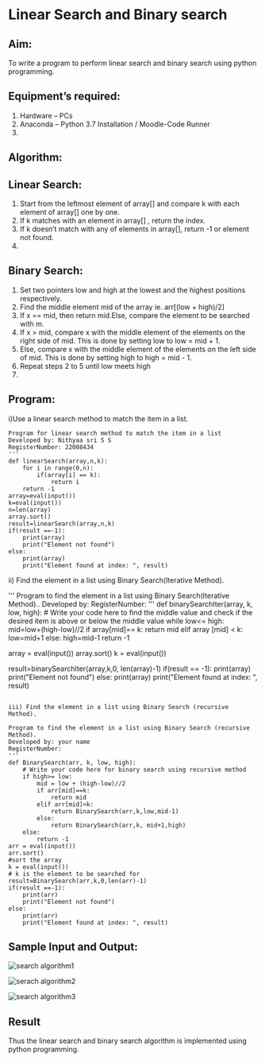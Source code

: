 # Linear Search and Binary search
## Aim:
To write a program to perform linear search and binary search using python programming.

## Equipment’s required:
1.	Hardware – PCs
2.	Anaconda – Python 3.7 Installation / Moodle-Code Runner
3.	
## Algorithm:

## Linear Search:

1.	Start from the leftmost element of array[] and compare k with each element of array[] one by one.
2.	If k matches with an element in array[] , return the index.
3.	If k doesn’t match with any of elements in array[], return -1 or element not found.
4.	
## Binary Search:
1.	Set two pointers low and high at the lowest and the highest positions respectively.
2.	Find the middle element mid of the array ie. arr[(low + high)/2]
3.	If x == mid, then return mid.Else, compare the element to be searched with m.
4.	If x > mid, compare x with the middle element of the elements on the right side of mid. This is done by setting low to low = mid + 1.
5.	Else, compare x with the middle element of the elements on the left side of mid. This is done by setting high to high = mid - 1.
6.	Repeat steps 2 to 5 until low meets high
7.	
## Program:

i)Use a linear search method to match the item in a list.
``` 
Program for linear search method to match the item in a list
Developed by: Nithyaa sri S S
RegisterNumber: 22008434
'''
def linearSearch(array,n,k):
    for i in range(0,n):
        if(array[i] == k):
            return i
    return -1        
array=eval(input())
k=eval(input())
n=len(array)
array.sort()
result=linearSearch(array,n,k)
if(result ==-1):
    print(array)
    print("Element not found")
else:
    print(array)
    print("Element found at index: ", result)
```

ii) Find the element in a list using Binary Search(Iterative Method).

''' 
Program to find the element in a list using Binary Search(Iterative Method)..
Developed by:
RegisterNumber: 
'''
def binarySearchIter(array, k, low, high):
    # Write your code here to find the middle value and check if the desired item is above or below the middle value
    while low<= high:
        mid=low+(high-low)//2
        if array[mid]== k:
            return mid
        elif array [mid] < k:
            low=mid+1
        else:
            high=mid-1
    return -1

    
array = eval(input())
array.sort()
k = eval(input())

result=binarySearchIter(array,k,0, len(array)-1)
if(result == -1):
    print(array)
    print("Element not found")
else:
    print(array)
    print("Element found at index: ",  result)
```

iii) Find the element in a list using Binary Search (recursive Method).

Program to find the element in a list using Binary Search (recursive Method).
Developed by: your name
RegisterNumber: 
'''
def BinarySearch(arr, k, low, high):
    # Write your code here for binary search using recursive method
    if high>= low:
        mid = low + (high-low)//2
        if arr[mid]==k:
            return mid
        elif arr[mid]>k:
            return BinarySearch(arr,k,low,mid-1)
        else:
            return BinarySearch(arr,k, mid+1,high)
    else:
        return -1
arr = eval(input())
arr.sort()
#sort the array
k = eval(input())
# k is the element to be searched for
result=BinarySearch(arr,k,0,len(arr)-1)
if(result ==-1):
    print(arr)
    print("Element not found")
else:
    print(arr)
    print("Element found at index: ", result)
 ```

## Sample Input and Output:

![search algorithm1](https://user-images.githubusercontent.com/119122478/214119076-149e8df3-a52b-46e0-8a5f-d96b78959fe6.png)

![serach algorithm2](https://user-images.githubusercontent.com/119122478/214119121-5ae1a57e-0ebb-4ffd-a959-e2050a839367.png)

![search algorithm3](https://user-images.githubusercontent.com/119122478/214119144-6efe4d70-ffaa-4b22-9b90-1373a337f71d.png)



## Result
Thus the linear search and binary search algorithm is implemented using python programming.
